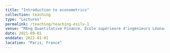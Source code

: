 ```yaml
---
title: "Introduction to econometrics"
collection: teaching
type: "Lectures"
permalink: /teaching/teaching-esilv-1
venue: "MEng Quantitative Finance, École supérieure d'ingénieurs Léonard-de-Vinci (ESILV), Department of Quantitative Finance"
date: 2021-09-01
enddate: 2022-01-01
location: "Paris, France"
---
```



